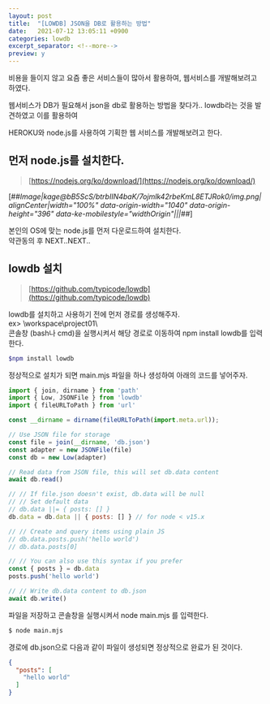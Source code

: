 ```yaml
---
layout: post
title:  "[LOWDB] JSON을 DB로 활용하는 방법"
date:   2021-07-12 13:05:11 +0900
categories: lowdb
excerpt_separator: <!--more-->
preview: y
---
```


비용을 들이지 않고 요즘 좋은 서비스들이 많아서 활용하여, 웹서비스를 개발해보려고 하였다.

웹서비스가 DB가 필요해서 json을 db로 활용하는 방법을 찾다가.. lowdb라는 것을 발견하였고 이를 활용하여

HEROKU와 node.js를 사용하여 기획한 웹 서비스를 개발해보려고 한다.

<!--more-->

## 먼저 node.js를 설치한다.

> [https://nodejs.org/ko/download/](https://nodejs.org/ko/download/)

[##_Image|kage@bB5ScS/btrbIIN4baK/7ojmlk42rbeKmL8ETJRok0/img.png|alignCenter|width="100%" data-origin-width="1040" data-origin-height="396" data-ke-mobilestyle="widthOrigin"|||_##]

본인의 OS에 맞는 node.js를 먼저 다운로드하여 설치한다.  
약관동의 후 NEXT..NEXT..

## lowdb 설치

> [https://github.com/typicode/lowdb](https://github.com/typicode/lowdb)

lowdb를 설치하고 사용하기 전에 먼저 경로를 생성해주자.  
ex> \\workspace\\project01\\  
콘솔창 (bash나 cmd)을 실행시켜서 해당 경로로 이동하여 npm install lowdb를 입력한다.

``` bash
$npm install lowdb
```

정상적으로 설치가 되면 main.mjs 파일을 하나 생성하여 아래의 코드를 넣어주자.

``` javascript
import { join, dirname } from 'path'
import { Low, JSONFile } from 'lowdb'
import { fileURLToPath } from 'url'

const __dirname = dirname(fileURLToPath(import.meta.url));

// Use JSON file for storage
const file = join(__dirname, 'db.json')
const adapter = new JSONFile(file)
const db = new Low(adapter)

// Read data from JSON file, this will set db.data content
await db.read()

// // If file.json doesn't exist, db.data will be null
// // Set default data
// db.data ||= { posts: [] }
db.data = db.data || { posts: [] } // for node < v15.x

// // Create and query items using plain JS
// db.data.posts.push('hello world')
// db.data.posts[0]

// // You can also use this syntax if you prefer
const { posts } = db.data
posts.push('hello world')

// // Write db.data content to db.json
await db.write()
```

파일을 저장하고 콘솔창을 실행시켜서 node main.mjs 를 입력한다.

``` bash
$ node main.mjs
```

경로에 db.json으로 다음과 같이 파일이 생성되면 정상적으로 완료가 된 것이다.

``` json
{
  "posts": [
    "hello world"
  ]
}
```